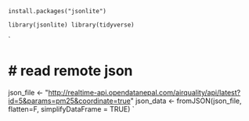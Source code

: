 

`
install.packages("jsonlite")
`

`
library(jsonlite)
library(tidyverse)
`

`
# # read remote json
json_file <- "http://realtime-api.opendatanepal.com/airquality/api/latest?id=5&params=pm25&coordinate=true"
json_data <- fromJSON(json_file, flatten=F, simplifyDataFrame = TRUE)
`

